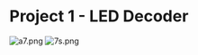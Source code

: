 # Project 1 - LED Decoder
![a7.png](https://github.com/kevinwlu/dsd/blob/master/Nexys-A7/Lab-1/a7.png)
![7s.png](https://github.com/kevinwlu/dsd/blob/master/Nexys-A7/Lab-1/7s.png)
